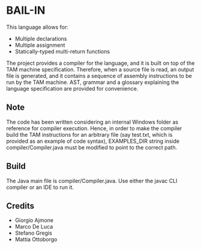 # BAIL-IN #
This language allows for:
* Multiple declarations
* Multiple assignment
* Statically-typed multi-return functions


The project provides a compiler for the language, and it is built on top of the TAM machine specification. Therefore, when a source file is read, an output file is generated, and it contains a sequence of assembly instructions to be run by the TAM machine.
AST, grammar and a glossary explaining the language specification are provided for convenience.
## Note ##
The code has been written considering an internal Windows folder as reference for compiler execution. Hence, in order to make the compiler build the TAM instructions for an arbitrary file (say test.txt, which is provided as an example of code syntax), EXAMPLES_DIR string inside compiler/Compiler.java must be modified to point to the correct path.
## Build ##
The Java main file is compiler/Compiler.java.
Use either the javac CLI compiler or an IDE to run it.
## Credits ##
* Giorgio Ajmone
* Marco De Luca
* Stefano Gregis
* Mattia Ottoborgo
